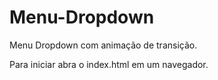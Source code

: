# Menu-Dropdown
 Menu Dropdown com animação de transição.
 
 Para iniciar abra o index.html em um navegador.
